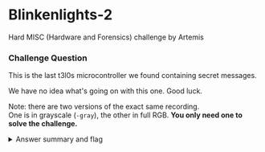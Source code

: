 # Blinkenlights-2

Hard MISC (Hardware and Forensics) challenge by Artemis

### Challenge Question

This is the last t3l0s microcontroller we found containing secret messages.

We have no idea what's going on with this one. Good luck.

Note: there are two versions of the exact same recording.  
One is in grayscale (`-gray`), the other in full RGB. 
**You only need one to solve the challenge.**

<details> 
  <summary>Answer summary and flag</summary>
  
  This challenge is in binary.<br>
  There is 2 strings split up that must be xor'd after you have retrieved them.<br>
  Both strings start with xor, to give you a hint to complete this step.<br>
  
  The green light that stays on for over 1 second signifies that start of string 1, and is not included in the string.<br>
  The red light that stays on for over 1 second signifies that start of string 2, and is not included in the string.<br>
  
  String 1:<br>
  Both Red and green is "1".<br>
  Neither red or green is "0".<br>
  Green by itself signifies still in string 1.<br>
  
  String 2:<br>
  Both Red and green is "1".<br>
  Neither red or green is "0".<br>
  Red by itself signifies still in string 2.<br>
  
  I created a solve script for color version this challenge. It is located in this folder and called Blinkenlights-2-solve.py
  
  Flag: clubeh{cc_x0r_l3d$_6432684}
  
</details>
